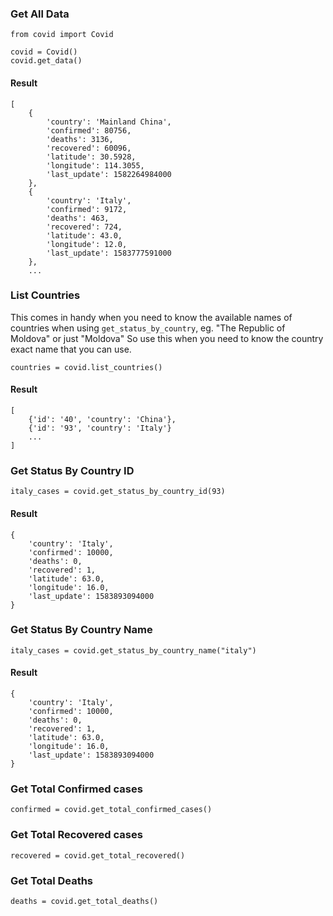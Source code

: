 ### Get All Data

    from covid import Covid

    covid = Covid()
    covid.get_data()

#### Result

    [
        {
            'country': 'Mainland China',
            'confirmed': 80756,
            'deaths': 3136,
            'recovered': 60096,
            'latitude': 30.5928,
            'longitude': 114.3055,
            'last_update': 1582264984000
        },
        {
            'country': 'Italy',
            'confirmed': 9172,
            'deaths': 463,
            'recovered': 724,
            'latitude': 43.0,
            'longitude': 12.0,
            'last_update': 1583777591000
        },
        ...

### List Countries

This comes in handy when you need to know the available names of countries
when using `get_status_by_country`, eg. "The Republic of Moldova" or just "Moldova"
So use this when you need to know the country exact name that you can use.

    countries = covid.list_countries()

#### Result

    [
        {'id': '40', 'country': 'China'},
        {'id': '93', 'country': 'Italy'}
        ...
    ]

### Get Status By Country ID

    italy_cases = covid.get_status_by_country_id(93)

#### Result

    {
        'country': 'Italy',
        'confirmed': 10000,
        'deaths': 0,
        'recovered': 1,
        'latitude': 63.0,
        'longitude': 16.0,
        'last_update': 1583893094000
    }

### Get Status By Country Name

    italy_cases = covid.get_status_by_country_name("italy")

#### Result

    {
        'country': 'Italy',
        'confirmed': 10000,
        'deaths': 0,
        'recovered': 1,
        'latitude': 63.0,
        'longitude': 16.0,
        'last_update': 1583893094000
    }

### Get Total Confirmed cases

    confirmed = covid.get_total_confirmed_cases()

### Get Total Recovered cases

    recovered = covid.get_total_recovered()

### Get Total Deaths

    deaths = covid.get_total_deaths()
